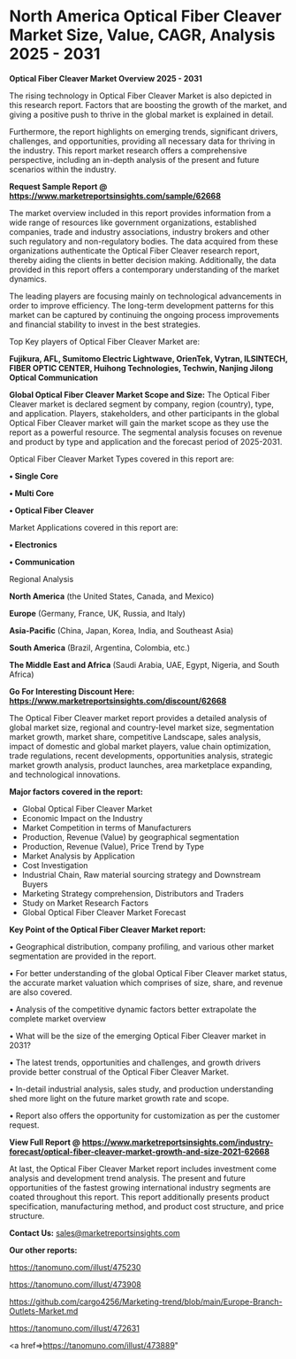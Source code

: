# North America Optical Fiber Cleaver Market Size, Value, CAGR, Analysis 2025 - 2031

<Strong> Optical Fiber Cleaver Market Overview 2025 - 2031</strong>

The rising technology in Optical Fiber Cleaver Market is also depicted in this research report. Factors that are boosting the growth of the market, and giving a positive push to thrive in the global market is explained in detail.

Furthermore, the report highlights on emerging trends, significant drivers, challenges, and opportunities, providing all necessary data for thriving in the industry. This report market research offers a comprehensive perspective, including an in-depth analysis of the present and future scenarios within the industry.

<strong>Request Sample Report @ <a href=https://www.marketreportsinsights.com/sample/62668>https://www.marketreportsinsights.com/sample/62668</a></strong>

The market overview included in this report provides information from a wide range of resources like government organizations, established companies, trade and industry associations, industry brokers and other such regulatory and non-regulatory bodies. The data acquired from these organizations authenticate the Optical Fiber Cleaver research report, thereby aiding the clients in better decision making. Additionally, the data provided in this report offers a contemporary understanding of the market dynamics.

The leading players are focusing mainly on technological advancements in order to improve efficiency. The long-term development patterns for this market can be captured by continuing the ongoing process improvements and financial stability to invest in the best strategies.

Top Key players of Optical Fiber Cleaver Market are:

<strong>Fujikura, AFL, Sumitomo Electric Lightwave, OrienTek, Vytran, ILSINTECH, FIBER OPTIC CENTER, Huihong Technologies, Techwin, Nanjing Jilong Optical Communication</strong>

<strong><b>Global Optical Fiber Cleaver Market Scope and Size:</b></strong>
The Optical Fiber Cleaver market is declared segment by company, region (country), type, and application. Players, stakeholders, and other participants in the global Optical Fiber Cleaver market will gain the market scope as they use the report as a powerful resource. The segmental analysis focuses on revenue and product by type and application and the forecast period of 2025-2031.

Optical Fiber Cleaver Market Types covered in this report are:

<strong>• Single Core

• Multi Core

• Optical Fiber Cleaver</strong>

Market Applications covered in this report are:

<strong>• Electronics

• Communication</strong> 

Regional Analysis

<strong>North America</strong> (the United States, Canada, and Mexico)

<strong>Europe</strong> (Germany, France, UK, Russia, and Italy)

<strong>Asia-Pacific</strong> (China, Japan, Korea, India, and Southeast Asia)

<strong>South America</strong> (Brazil, Argentina, Colombia, etc.)

<strong>The Middle East and Africa</strong> (Saudi Arabia, UAE, Egypt, Nigeria, and South Africa)

<strong>Go For Interesting Discount Here: <a href=https://www.marketreportsinsights.com/discount/62668>https://www.marketreportsinsights.com/discount/62668</a></strong>

The Optical Fiber Cleaver market report provides a detailed analysis of global market size, regional and country-level market size, segmentation market growth, market share, competitive Landscape, sales analysis, impact of domestic and global market players, value chain optimization, trade regulations, recent developments, opportunities analysis, strategic market growth analysis, product launches, area marketplace expanding, and technological innovations.

<strong><b>Major factors covered in the report:</b></strong>
<ul>
  <li>Global Optical Fiber Cleaver Market </li>
  <li>Economic Impact on the Industry</li>
  <li>Market Competition in terms of Manufacturers</li>
  <li>Production, Revenue (Value) by geographical segmentation</li>
  <li>Production, Revenue (Value), Price Trend by Type</li>
  <li>Market Analysis by Application</li>
  <li>Cost Investigation</li>
  <li>Industrial Chain, Raw material sourcing strategy and Downstream Buyers</li>
  <li>Marketing Strategy comprehension, Distributors and Traders</li>
  <li>Study on Market Research Factors</li>
  <li>Global Optical Fiber Cleaver Market Forecast</li>
</ul>

<strong><b>Key Point of the Optical Fiber Cleaver Market report:</b></strong>

• Geographical distribution, company profiling, and various other market segmentation are provided in the report.

• For better understanding of the global Optical Fiber Cleaver market status, the accurate market valuation which comprises of size, share, and revenue are also covered.

• Analysis of the competitive dynamic factors better extrapolate the complete market overview

• What will be the size of the emerging Optical Fiber Cleaver market in 2031?

• The latest trends, opportunities and challenges, and growth drivers provide better construal of the Optical Fiber Cleaver Market.

• In-detail industrial analysis, sales study, and production understanding shed more light on the future market growth rate and scope.

• Report also offers the opportunity for customization as per the customer request.

<strong><b>View Full Report @ <a href=https://www.marketreportsinsights.com/industry-forecast/optical-fiber-cleaver-market-growth-and-size-2021-62668>https://www.marketreportsinsights.com/industry-forecast/optical-fiber-cleaver-market-growth-and-size-2021-62668</a></b></strong>


At last, the Optical Fiber Cleaver Market report includes investment come analysis and development trend analysis. The present and future opportunities of the fastest growing international industry segments are coated throughout this report. This report additionally presents product specification, manufacturing method, and product cost structure, and price structure.

<strong>Contact Us:</strong>
sales@marketreportsinsights.com

<strong>Our other reports:</strong>

<a href=https://tanomuno.com/illust/475230>https://tanomuno.com/illust/475230</a>

<a href=https://tanomuno.com/illust/473908>https://tanomuno.com/illust/473908</a>

<a href=https://github.com/cargo4256/Marketing-trend/blob/main/Europe-Branch-Outlets-Market.md>https://github.com/cargo4256/Marketing-trend/blob/main/Europe-Branch-Outlets-Market.md</a>

<a href=https://tanomuno.com/illust/472631>https://tanomuno.com/illust/472631</a>

<a href=>https://tanomuno.com/illust/473889</a>"
